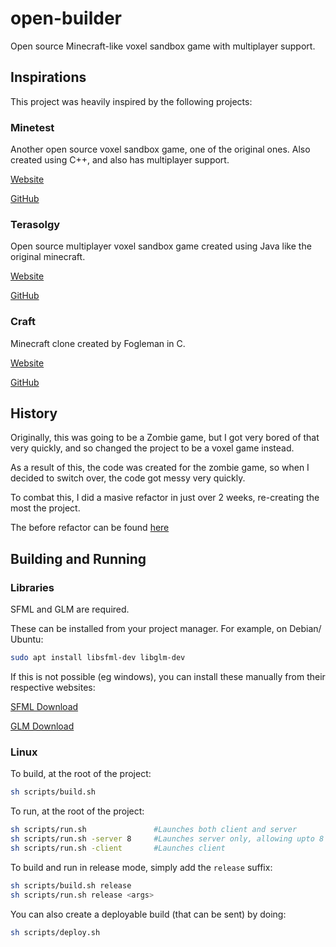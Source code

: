 # open-builder

Open source Minecraft-like voxel sandbox game with multiplayer support.

## Inspirations

This project was heavily inspired by the following projects:

### Minetest

Another open source voxel sandbox game, one of the original ones. Also created using C++, and also has multiplayer support.

[Website](http://www.minetest.net)

[GitHub](https://github.com/minetest/minetest)

### Terasolgy

Open source multiplayer voxel sandbox game created using Java like the original minecraft.

[Website](https://terasology.org)

[GitHub](https://github.com/MovingBlocks/Terasology)

### Craft 

Minecraft clone created by Fogleman in C.

[Website](https://www.michaelfogleman.com/projects/craft/)

[GitHub](https://github.com/fogleman/Craft)

## History

Originally, this was going to be a Zombie game, but I got very bored of that very quickly, and so changed the project to be a voxel game instead.

As a result of this, the code was created for the zombie game, so when I decided to switch over, the code got messy very quickly.

To combat this, I did a masive refactor in just over 2 weeks, re-creating the most the project.

The before refactor can be found [here](https://github.com/Hopson97/open-builder/tree/a452dfd0a5d8fc94059f7e1ab8ecca03dd06ba3a)

## Building and Running

### Libraries

SFML and GLM are required.

These can be installed from your project manager. For example, on Debian/ Ubuntu:

```sh
sudo apt install libsfml-dev libglm-dev
```

If this is not possible (eg windows), you can install these manually from their respective websites:

[SFML Download](https://www.sfml-dev.org/download.php)

[GLM Download](https://github.com/g-truc/glm/tags)

### Linux

To build, at the root of the project:

```sh
sh scripts/build.sh
```

To run, at the root of the project:

```sh
sh scripts/run.sh               #Launches both client and server  
sh scripts/run.sh -server 8     #Launches server only, allowing upto 8 connections
sh scripts/run.sh -client       #Launches client
```

To build and run in release mode, simply add the `release` suffix:

```sh
sh scripts/build.sh release
sh scripts/run.sh release <args>
```

You can also create a deployable build (that can be sent) by doing:

```sh
sh scripts/deploy.sh
```

